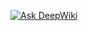 

[![Ask DeepWiki](https://deepwiki.com/badge.svg)](https://deepwiki.com/DavidVazquezRivas/Avaluapp)
